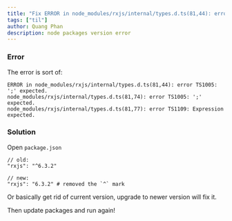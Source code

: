 ```yaml
---
title: "Fix ERROR in node_modules/rxjs/internal/types.d.ts(81,44): error TS1005: ';' expected."
tags: ["til"]
author: Quang Phan
description: node packages version error
---
```


### Error

The error is sort of:

```
ERROR in node_modules/rxjs/internal/types.d.ts(81,44): error TS1005: ';' expected.
node_modules/rxjs/internal/types.d.ts(81,74): error TS1005: ';' expected.
node_modules/rxjs/internal/types.d.ts(81,77): error TS1109: Expression expected.
```

### Solution

Open `package.json`

```
// old:
"rxjs": "^6.3.2"

// new:
"rxjs": "6.3.2" # removed the `^` mark
```

Or basically get rid of current version, upgrade to newer version will fix it.

Then update packages and run again!
